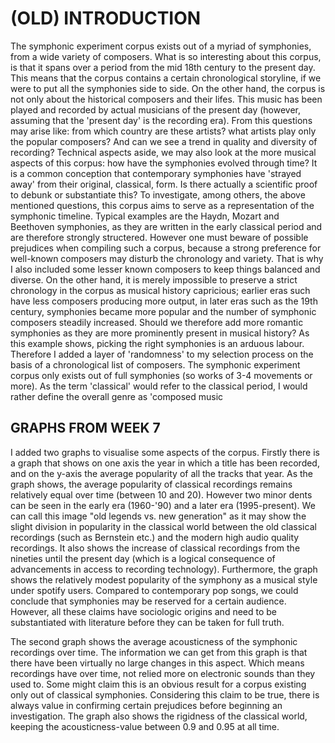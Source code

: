 # (OLD) INTRODUCTION
The symphonic experiment corpus exists out of a myriad of symphonies, from a wide variety of composers. What is so interesting about this corpus, is that it spans over a period from the mid 18th century to the present day. This means that the corpus contains a certain chronological storyline, if we were to put all the symphonies side to side.
On the other hand, the corpus is not only about the historical composers and their lifes. This music has been played and recorded by actual musicians of the present day (however, assuming that the 'present day' is the recording era).
From this questions may arise like: from which country are these artists? what artists play only the popular composers? And can we see a trend in quality and diversity of recording?
Technical aspects aside, we may also look at the more musical aspects of this corpus: how have the symphonies evolved through time?
It is a common conception that contemporary symphonies have 'strayed away' from their original, classical, form. Is there actually a scientific proof to debunk or substantiate this?
To investigate, among others, the above mentioned questions, this corpus aims to serve as a representation of the symphonic timeline. Typical examples are the Haydn, Mozart and Beethoven symphonies, as they are written in the early classical period and are therefore strongly structered. However one must beware of possible prejudices when compiling such a corpus, because a strong preference for well-known composers may disturb the chronology and variety. That is why I also included some lesser known composers to keep things balanced and diverse. On the other hand, it is merely impossible to preserve a strict chronology in the corpus as musical history capricious; earlier eras such have less composers producing more output, in later eras such as the 19th century, symphonies became more popular and the number of symphonic composers steadily increased. Should we therefore add more romantic symphonies as they are more prominently present in musical history? 
As this example shows, picking the right symphonies is an arduous labour. Therefore I added a layer of 'randomness' to my selection process on the basis of a chronological list of composers.
The symphonic experiment corpus only exists out of full symphonies (so works of 3-4 movements or more). As the term 'classical' would refer to the classical period, I would rather define the overall genre as 'composed music


## GRAPHS FROM WEEK 7
I added two graphs to visualise some aspects of the corpus. Firstly there is a graph that shows on one axis the year in which a title has been recorded, and on the y-axis the average popularity of all the tracks that year. As the graph shows, the average popularity of classical recordings remains relatively equal over time (between 10 and 20). However two minor dents can be seen in the early era (1960-'90) and a later era (1995-present). We can call this image "old legends vs. new generation" as it may show the slight division in popularity in the classical world between the old classical recordings (such as Bernstein etc.) and the modern high audio quality recordings. It also shows the increase of classical recordings from the nineties until the present day (which is a logical consequence of advancements in access to recording technology).
Furthermore, the graph shows the relatively modest popularity of the symphony as a musical style under spotify users. Compared to contemporary pop songs, we could conclude that symphonies may be reserved for a certain audience. However, all these claims have sociologic origins and need to be substantiated with literature before they can be taken for full truth.

The second graph shows the average acousticness of the symphonic recordings over time. The information we can get from this graph is that there have been virtually no large changes in this aspect. Which means recordings have over time, not relied more on electronic sounds than they used to. Some might claim this is an obvious result for a corpus existing only out of classical symphonies. Considering this claim to be true, there is always value in confirming certain prejudices before beginning an investigation.
The graph also shows the rigidness of the classical world, keeping the acousticness-value between 0.9 and 0.95 at all time.
